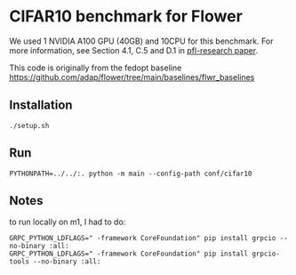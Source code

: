 # CIFAR10 benchmark for Flower

We used 1 NVIDIA A100 GPU (40GB) and 10CPU for this benchmark.
For more information, see Section 4.1, C.5 and D.1 in [pfl-research paper](https://arxiv.org/abs/2404.06430).

This code is originally from the fedopt baseline https://github.com/adap/flower/tree/main/baselines/flwr_baselines

## Installation

```
./setup.sh
```

## Run

```
PYTHONPATH=../../:. python -m main --config-path conf/cifar10
```

## Notes

to run locally on m1, I had to do:
```
GRPC_PYTHON_LDFLAGS=" -framework CoreFoundation" pip install grpcio --no-binary :all:
GRPC_PYTHON_LDFLAGS=" -framework CoreFoundation" pip install grpcio-tools --no-binary :all:
```
